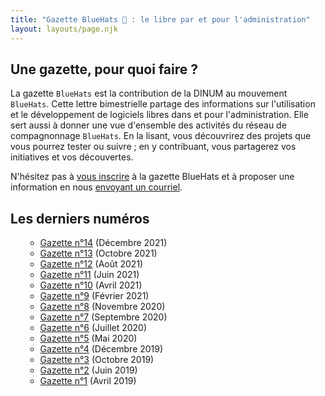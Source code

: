 ```yaml
---
title: "Gazette BlueHats 🧢 : le libre par et pour l'administration"
layout: layouts/page.njk
---
```


## Une gazette, pour quoi faire ?

La gazette `BlueHats` est la contribution de la DINUM au mouvement `BlueHats`.  Cette lettre bimestrielle partage des informations sur l'utilisation et le développement de logiciels libres dans et pour l'administration.  Elle sert aussi à donner une vue d'ensemble des activités du réseau de compagnonnage `BlueHats`.  En la lisant, vous découvrirez des projets que vous pourrez tester ou suivre ; en y contribuant, vous partagerez vos initiatives et vos découvertes.

<div class="fr-highlight">
  <p>N'hésitez pas à <a href="https://infolettres.etalab.gouv.fr/subscribe/bluehats@mail.etalab.studio">vous inscrire</a> à la gazette BlueHats et à proposer une information en nous <a href="mailto:logiciels-libres@data.gouv.fr">envoyant un courriel</a>.</p>
</div>

## Les derniers numéros

<ul class="fr-list">

- [Gazette n°14](bluehats_14) (Décembre 2021)
- [Gazette n°13](bluehats_13) (Octobre 2021)
- [Gazette n°12](bluehats_12) (Août 2021)
- [Gazette n°11](bluehats_11) (Juin 2021) 
- [Gazette n°10](bluehats_10) (Avril 2021)
- [Gazette n°9](bluehats_9) (Février 2021)
- [Gazette n°8](bluehats_8) (Novembre 2020)
- [Gazette n°7](bluehats_7) (Septembre 2020)
- [Gazette n°6](bluehats_6) (Juillet 2020)
- [Gazette n°5](bluehats_5) (Mai 2020)
- [Gazette n°4](bluehats_4) (Décembre 2019)
- [Gazette n°3](bluehats_3) (Octobre 2019)
- [Gazette n°2](bluehats_2) (Juin 2019)
- [Gazette n°1](bluehats_1) (Avril 2019)

</ul>
